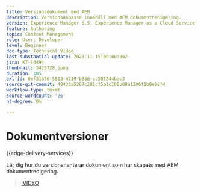 ```yaml
---
title: Versionsdokument med AEM
description: Versionsanpassa innehåll med AEM dokumentredigering.
version: Experience Manager 6.5, Experience Manager as a Cloud Service
feature: Authoring
topic: Content Management
role: User, Developer
level: Beginner
doc-type: Technical Video
last-substantial-update: 2023-11-15T00:00:00Z
jira: KT-14494
thumbnail: 3425728.jpeg
duration: 105
exl-id: 0ef31876-5813-4219-b356-cc581544bac3
source-git-commit: 48433a5367c281cf5a1c106b08a1306f1b0e8ef4
workflow-type: tm+mt
source-wordcount: '26'
ht-degree: 0%

---
```


# Dokumentversioner

{{edge-delivery-services}}

Lär dig hur du versionshanterar dokument som har skapats med AEM dokumentredigering.

>[!VIDEO](https://video.tv.adobe.com/v/3438800/?learn=on&captions=swe)

